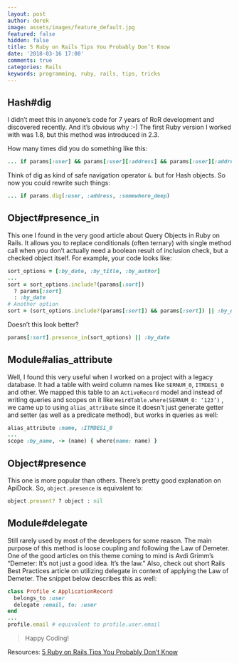 ```yaml
---
layout: post
author: derek
image: assets/images/feature_default.jpg
featured: false
hidden: false
title: 5 Ruby on Rails Tips You Probably Don’t Know
date: '2018-03-16 17:00'
comments: true
categories: Rails
keywords: programming, ruby, rails, tips, tricks
---
```


## Hash#dig
I didn’t meet this in anyone’s code for 7 years of RoR development and discovered recently. And it’s obvious why :-) The first Ruby version I worked with was 1.8, but this method was introduced in 2.3.

How many times did you do something like this:

```ruby
... if params[:user] && params[:user][:address] && params[:user][:address][:somewhere_deep]
```

Think of dig as kind of safe navigation operator `&`. but for Hash objects. So now you could rewrite such things:

```ruby
... if params.dig(:user, :address, :somewhere_deep)
```


## Object#presence_in

This one I found in the very good article about Query Objects in Ruby on Rails. It allows you to replace conditionals (often ternary) with single method call when you don’t actually need a boolean result of inclusion check, but a checked object itself. For example, your code looks like:

```ruby
sort_options = [:by_date, :by_title, :by_author]
...
sort = sort_options.include?(params[:sort])
  ? params[:sort]
  : :by_date
# Another option
sort = (sort_options.include?(params[:sort]) && params[:sort]) || :by_date
```

Doesn’t this look better?

```ruby
params[:sort].presence_in(sort_options) || :by_date
```

## Module#alias_attribute

Well, I found this very useful when I worked on a project with a legacy database. It had a table with weird column names like `SERNUM_0`, `ITMDES1_0` and other. We mapped this table to an `ActiveRecord` model and instead of writing queries and scopes on it like `WeirdTable.where(SERNUM_0: ‘123’)` , we came up to using `alias_attribute` since it doesn’t just generate getter and setter (as well as a predicate method), but works in queries as well:


```ruby
alias_attribute :name, :ITMDES1_0
...
scope :by_name, -> (name) { where(name: name) }
```

## Object#presence

This one is more popular than others. There’s pretty good explanation on ApiDock. So, `object.presence` is equivalent to:

```ruby
object.present? ? object : nil
```

## Module#delegate

Still rarely used by most of the developers for some reason. The main purpose of this method is loose coupling and following the Law of Demeter. One of the good articles on this theme coming to mind is Avdi Grimm’s “Demeter: It’s not just a good idea. It’s the law.” Also, check out short Rails Best Practices article on utilizing delegate in context of applying the Law of Demeter. The snippet below describes this as well:

```ruby
class Profile < ApplicationRecord
  belongs_to :user
  delegate :email, to: :user
end
...
profile.email # equivalent to profile.user.email
```

>Happy Coding!

Resources:
[5 Ruby on Rails Tips You Probably Don’t Know](https://hackernoon.com/5-ruby-on-rails-tips-you-probably-dont-know-8b80b4a0890f)
